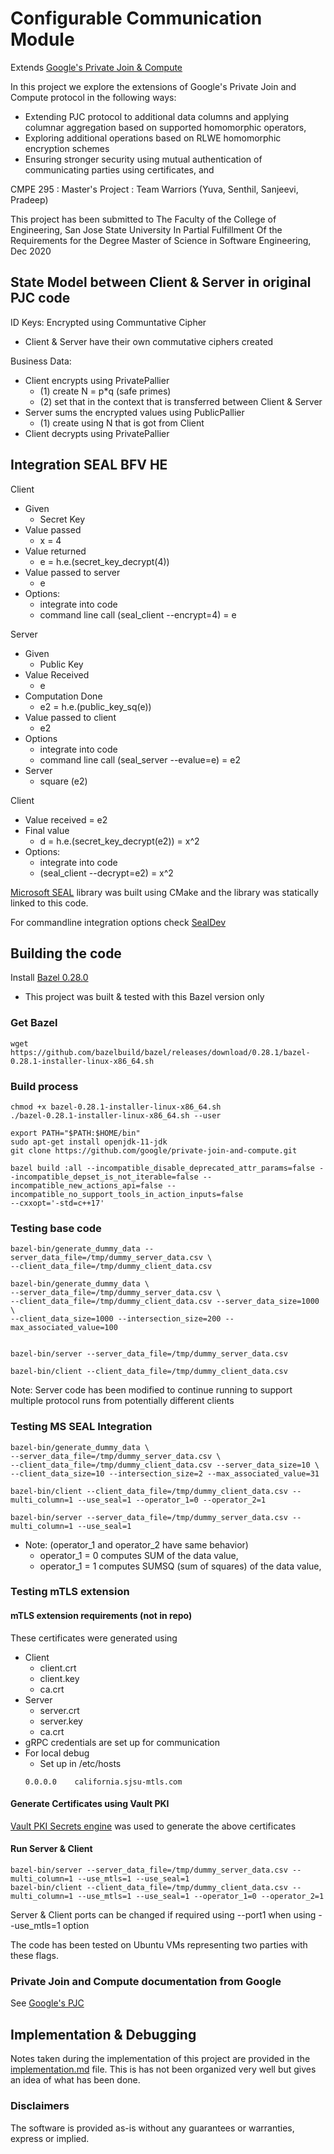 # Configurable Communication Module 
Extends [Google's Private Join & Compute](https://github.com/google/private-join-and-compute)


In this project we explore the extensions of Google's Private Join and Compute protocol in the following ways:
+ Extending PJC protocol to additional data columns and applying columnar aggregation based on supported homomorphic operators, 
+ Exploring additional operations based on RLWE homomorphic encryption schemes
+ Ensuring stronger security using mutual authentication of communicating parties using certificates, and

CMPE 295 : Master's Project : Team Warriors (Yuva, Senthil, Sanjeevi, Pradeep)

This project has been submitted to The Faculty of the College of 
Engineering, San Jose State University In Partial Fulfillment
Of the Requirements for the Degree Master of Science in Software Engineering, Dec 2020


## State Model between Client & Server in original PJC code

ID Keys: Encrypted using Communtative Cipher
+ Client & Server have their own commutative ciphers created

Business Data: 
+ Client encrypts using PrivatePallier
    + (1) create N = p*q (safe primes)
    + (2) set that in the context that is transferred between Client & Server
+ Server sums the encrypted values using PublicPallier
    + (1) create using N that is got from Client
+ Client decrypts using PrivatePallier

## Integration SEAL BFV HE
Client
+ Given
  + Secret Key
+ Value passed
  + x = 4
+ Value returned 
  + e = h.e.(secret_key_decrypt(4))
+ Value passed to server
  + e
+ Options:
  + integrate into code
  + command line call (seal_client --encrypt=4) = e

Server
+ Given
  + Public Key
+ Value Received
  + e
+ Computation Done
  + e2 = h.e.(public_key_sq(e))
+ Value passed to client
  + e2
+ Options
  + integrate into code
  + command line call (seal_server --evalue=e) = e2
+ Server
  + square (e2) 

Client
+ Value received = e2
+ Final value
  + d = h.e.(secret_key_decrypt(e2)) = x^2
+ Options:
  + integrate into code
  + (seal_client --decrypt=e2) = x^2

[Microsoft SEAL](https://github.com/microsoft/SEAL) library was built using CMake and the library was statically linked to this code.

For commandline integration options check [SealDev](https://github.com/vsanjeevi/SealDev)

## Building the code

Install [Bazel 0.28.0](https://docs.bazel.build/versions/0.28.0/install-ubuntu.html) 
+ This project was built & tested with this Bazel version only 

### Get Bazel
```
wget https://github.com/bazelbuild/bazel/releases/download/0.28.1/bazel-0.28.1-installer-linux-x86_64.sh
```
### Build process
```
chmod +x bazel-0.28.1-installer-linux-x86_64.sh
./bazel-0.28.1-installer-linux-x86_64.sh --user

export PATH="$PATH:$HOME/bin"
sudo apt-get install openjdk-11-jdk
git clone https://github.com/google/private-join-and-compute.git

bazel build :all --incompatible_disable_deprecated_attr_params=false --incompatible_depset_is_not_iterable=false --incompatible_new_actions_api=false --incompatible_no_support_tools_in_action_inputs=false
--cxxopt='-std=c++17'
```
### Testing base code
```
bazel-bin/generate_dummy_data --server_data_file=/tmp/dummy_server_data.csv \
--client_data_file=/tmp/dummy_client_data.csv

bazel-bin/generate_dummy_data \
--server_data_file=/tmp/dummy_server_data.csv \
--client_data_file=/tmp/dummy_client_data.csv --server_data_size=1000 \
--client_data_size=1000 --intersection_size=200 --max_associated_value=100


bazel-bin/server --server_data_file=/tmp/dummy_server_data.csv

bazel-bin/client --client_data_file=/tmp/dummy_client_data.csv
```
Note: Server code has been modified to continue running to support multiple protocol runs from potentially different clients

### Testing MS SEAL Integration
```
bazel-bin/generate_dummy_data \
--server_data_file=/tmp/dummy_server_data.csv \
--client_data_file=/tmp/dummy_client_data.csv --server_data_size=10 \
--client_data_size=10 --intersection_size=2 --max_associated_value=31

bazel-bin/client --client_data_file=/tmp/dummy_client_data.csv --multi_column=1 --use_seal=1 --operator_1=0 --operator_2=1

bazel-bin/server --server_data_file=/tmp/dummy_server_data.csv --multi_column=1 --use_seal=1
```
+ Note: (operator_1 and operator_2 have same behavior)
  + operator_1 = 0 computes SUM of the data value, 
  + operator_1 = 1 computes SUMSQ (sum of squares) of the data value,

### Testing mTLS extension

#### mTLS extension requirements (not in repo)
These certificates were generated using 
+ Client
  + client.crt
  + client.key
  + ca.crt
+ Server
  + server.crt
  + server.key
  + ca.crt
+ gRPC credentials are set up for communication
+ For local debug
  + Set up in /etc/hosts
  ``` 
  0.0.0.0    california.sjsu-mtls.com
  ```

#### Generate Certificates using Vault PKI
[Vault PKI Secrets engine](https://www.vaultproject.io/docs/secrets/pki) was used to generate the above certificates

#### Run Server & Client
```
bazel-bin/server --server_data_file=/tmp/dummy_server_data.csv --multi_column=1 --use_mtls=1 --use_seal=1
bazel-bin/client --client_data_file=/tmp/dummy_client_data.csv --multi_column=1 --use_mtls=1 --use_seal=1 --operator_1=0 --operator_2=1
```
Server & Client ports can be changed if required using --port1 when using --use_mtls=1 option

The code has been tested on Ubuntu VMs representing two parties with these flags.

### Private Join and Compute documentation from Google 
See [Google's PJC](https://github.com/google/private-join-and-compute)

## Implementation & Debugging
Notes taken during the implementation of this project are provided in the [implementation.md](https://github.com/YuvaAthur/private-join-and-compute/blob/master/Implementation.md) file. This is has not been organized very well but gives an idea of what has been done. 

### Disclaimers
The software is provided as-is without any guarantees or warranties, express or implied.
